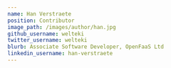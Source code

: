 ```yaml
---
name: Han Verstraete
position: Contributor
image_path: /images/author/han.jpg
github_username: welteki
twitter_username: welteki
blurb: Associate Software Developer, OpenFaaS Ltd
linkedin_username: han-verstraete
---
```

